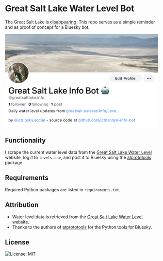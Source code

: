 # Great Salt Lake Water Level Bot


The Great Salt Lake is [disappearing](https://www.reuters.com/business/environment/utahs-great-salt-lake-is-drying-out-threatening-ecological-economic-disaster-2022-07-14/). This repo serves as a simple reminder and as proof of concept for a Bluesky bot.

![](bot-screenshot.png)

## Functionality

I scrape the current water level data from the [Great Salt Lake Water Level](http://greatsalt.uslakes.info/Level.asp) website, log it to `levels.csv`, and post it to Bluesky using the [atprototools](https://github.com/iandklatzco/atprototools) package.

## Requirements

Required Python packages are listed in `requirements.txt`.

## Attribution

- Water level data is retrieved from the [Great Salt Lake Water Level](http://greatsalt.uslakes.info/Level.asp) website.
- Thanks to the authors of [atprototools](https://github.com/ianklatzco/atprototools) for the Python tools for Bluesky.


## License

![License: MIT](https://img.shields.io/badge/License-MIT-yellow.svg)
